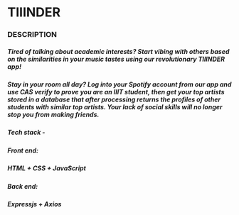 # TIIINDER
### DESCRIPTION
##### Tired of talking about academic interests? Start vibing with others based on the similarities in your music tastes using our revolutionary TIIINDER app!
##### Stay in your room all day? Log into your Spotify account from our app and use CAS verify to prove you are an IIIT student, then get your top artists stored in a database that after processing returns the profiles of other students with similar top artists. Your lack of social skills will no longer stop you from making friends.
##### Tech stack - 
##### Front end:
##### HTML + CSS + JavaScript 
##### Back end:
##### Expressjs + Axios
